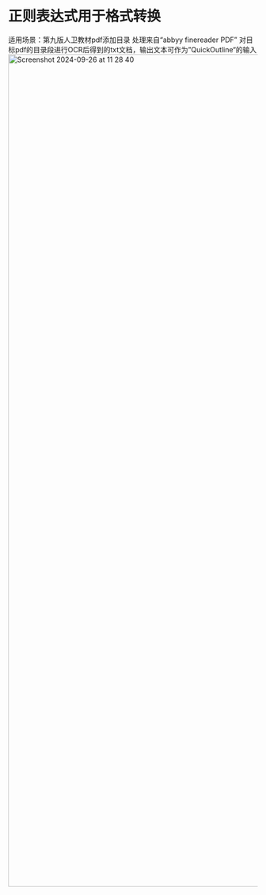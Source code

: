 # 正则表达式用于格式转换
适用场景：第九版人卫教材pdf添加目录
处理来自“abbyy finereader PDF” 对目标pdf的目录段进行OCR后得到的txt文档，输出文本可作为”QuickOutline“的输入
<img width="1680" alt="Screenshot 2024-09-26 at 11 28 40" src="https://github.com/user-attachments/assets/8ac0f7eb-cbdf-466b-b1a7-48d6d3b792df">

